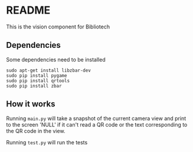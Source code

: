 # README
This is the vision component for Bibliotech

## Dependencies
Some dependencies need to be installed

```
sudo apt-get install libzbar-dev
sudo pip install pygame
sudo pip install qrtools
sudo pip install zbar

```

## How it works
Running `main.py` will take a snapshot of the current camera view and print to
the screen 'NULL' if it can't read a QR code or the text corresponding to the QR
code in the view.

Running `test.py` will run the tests
